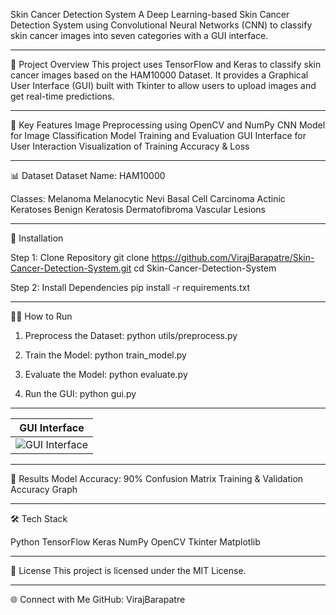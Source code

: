 Skin Cancer Detection System
A Deep Learning-based Skin Cancer Detection System using Convolutional Neural Networks (CNN) to classify skin cancer images into seven categories with a GUI interface.

---

📌 Project Overview
This project uses TensorFlow and Keras to classify skin cancer images based on the HAM10000 Dataset. It provides a Graphical User Interface (GUI) built with Tkinter to allow users to upload images and get real-time predictions.

---

🔑 Key Features
Image Preprocessing using OpenCV and NumPy
CNN Model for Image Classification
Model Training and Evaluation
GUI Interface for User Interaction
Visualization of Training Accuracy & Loss

---

📊 Dataset
Dataset Name: HAM10000

Classes:
Melanoma
Melanocytic Nevi
Basal Cell Carcinoma
Actinic Keratoses
Benign Keratosis
Dermatofibroma
Vascular Lesions

---

🔌 Installation

Step 1: Clone Repository
git clone https://github.com/VirajBarapatre/Skin-Cancer-Detection-System.git
cd Skin-Cancer-Detection-System

Step 2: Install Dependencies
pip install -r requirements.txt

---

🏃‍♀ How to Run

1. Preprocess the Dataset:
python utils/preprocess.py

2. Train the Model:
python train_model.py

4. Evaluate the Model:
python evaluate.py

5. Run the GUI:
python gui.py

---
| GUI Interface |
|---------------|
|![GUI Interface](https://github.com/user-attachments/assets/32946723-6aa3-41aa-9df5-ee71e8c99766)|


---

📌 Results
Model Accuracy: 90%
Confusion Matrix
Training & Validation Accuracy Graph

---

🛠 Tech Stack

Python
TensorFlow
Keras
NumPy
OpenCV
Tkinter
Matplotlib

---

📄 License
This project is licensed under the MIT License.

---

🌐 Connect with Me
GitHub: VirajBarapatre
